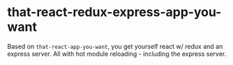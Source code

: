 # that-react-redux-express-app-you-want
Based on `that-react-app-you-want`, you get yourself react w/ redux and an express server.  All with hot module reloading - including the express server.
